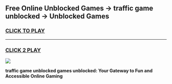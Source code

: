 
## Free Online Unblocked Games → traffic game unblocked → Unblocked Games
<h3>
<a href="https://premium.freeplayer.one?title=traffic_game_unblocked&ref=21F">CLICK TO PLAY</a></h3>
<hr>

<h3>
<a href="https://premium.freeplayer.one?title=traffic_game_unblocked&ref=21F">CLICK 2 PLAY</a>
  
</h3>

<a href="https://premium.freeplayer.one?title=traffic_game_unblocked&ref=21F/"><img src="https://clearcache.store/games.png"></a>


**traffic game unblocked games unblocked: Your Gateway to Fun and Accessible Online Gaming**
